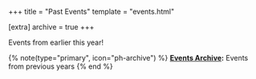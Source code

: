 +++
title = "Past Events"
template = "events.html"

[extra]
archive = true
+++

Events from earlier this year!
<!-- more -->

{% note(type="primary", icon="ph-archive") %}
**[Events Archive](@/events/archive/_index.md):** Events from previous years
{% end %}

